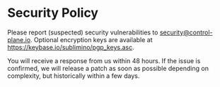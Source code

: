 # Security Policy

Please report (suspected) security vulnerabilities to security@control-plane.io. Optional encryption keys are available at https://keybase.io/sublimino/pgp_keys.asc. 

You will receive a response from us within 48 hours. If the issue is confirmed, we will release a patch as soon as possible depending on complexity, but historically within a few days.
